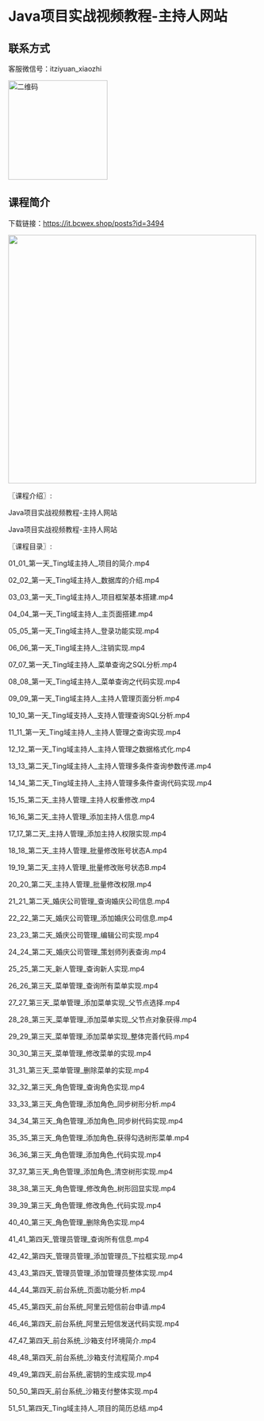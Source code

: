 # Java项目实战视频教程-主持人网站

## 联系方式

客服微信号：itziyuan_xiaozhi

<img src="https://ziyuanyun.oss-cn-guangzhou.aliyuncs.com/common/20240614073449/666b82192834a.jpg" width="200" height="200" alt="二维码">

## 课程简介

下载链接：https://it.bcwex.shop/posts?id=3494

<img src="https://ziyuanyun.oss-cn-guangzhou.aliyuncs.com/yun/20240515185208/664493d879e87.jpg" width="500" alt="">

  〖课程介绍〗:

 Java项目实战视频教程-主持人网站

 Java项目实战视频教程-主持人网站



 〖课程目录〗:

 01_01_第一天_Ting域主持人_项目的简介.mp4

 02_02_第一天_Ting域主持人_数据库的介绍.mp4

 03_03_第一天_Ting域主持人_项目框架基本搭建.mp4

 04_04_第一天_Ting域主持人_主页面搭建.mp4

 05_05_第一天_Ting域主持人_登录功能实现.mp4

 06_06_第一天_Ting域主持人_注销实现.mp4

 07_07_第一天_Ting域主持人_菜单查询之SQL分析.mp4

 08_08_第一天_Ting域主持人_菜单查询之代码实现.mp4

 09_09_第一天_Ting域主持人_主持人管理页面分析.mp4

 10_10_第一天_Ting域支持人_支持人管理查询SQL分析.mp4

 11_11_第一天_Ting域主持人_主持人管理之查询实现.mp4

 12_12_第一天_Ting域主持人_主持人管理之数据格式化.mp4

 13_13_第二天_Ting域主持人_主持人管理多条件查询参数传递.mp4

 14_14_第二天_Ting域主持人_主持人管理多条件查询代码实现.mp4

 15_15_第二天_主持人管理_主持人权重修改.mp4

 16_16_第二天_主持人管理_添加主持人信息.mp4

 17_17_第二天_主持人管理_添加主持人权限实现.mp4

 18_18_第二天_主持人管理_批量修改账号状态A.mp4

 19_19_第二天_主持人管理_批量修改账号状态B.mp4

 20_20_第二天_主持人管理_批量修改权限.mp4

 21_21_第二天_婚庆公司管理_查询婚庆公司信息.mp4

 22_22_第二天_婚庆公司管理_添加婚庆公司信息.mp4

 23_23_第二天_婚庆公司管理_编辑公司实现.mp4

 24_24_第二天_婚庆公司管理_策划师列表查询.mp4

 25_25_第二天_新人管理_查询新人实现.mp4

 26_26_第三天_菜单管理_查询所有菜单实现.mp4

 27_27_第三天_菜单管理_添加菜单实现_父节点选择.mp4

 28_28_第三天_菜单管理_添加菜单实现_父节点对象获得.mp4

 29_29_第三天_菜单管理_添加菜单实现_整体完善代码.mp4

 30_30_第三天_菜单管理_修改菜单的实现.mp4

 31_31_第三天_菜单管理_删除菜单的实现.mp4

 32_32_第三天_角色管理_查询角色实现.mp4

 33_33_第三天_角色管理_添加角色_同步树形分析.mp4

 34_34_第三天_角色管理_添加角色_同步树代码实现.mp4

 35_35_第三天_角色管理_添加角色_获得勾选树形菜单.mp4

 36_36_第三天_角色管理_添加角色_代码实现.mp4

 37_37_第三天_角色管理_添加角色_清空树形实现.mp4

 38_38_第三天_角色管理_修改角色_树形回显实现.mp4

 39_39_第三天_角色管理_修改角色_代码实现.mp4

 40_40_第三天_角色管理_删除角色实现.mp4

 41_41_第四天_管理员管理_查询所有信息.mp4

 42_42_第四天_管理员管理_添加管理员_下拉框实现.mp4

 43_43_第四天_管理员管理_添加管理员整体实现.mp4

 44_44_第四天_前台系统_页面功能分析.mp4

 45_45_第四天_前台系统_阿里云短信前台申请.mp4

 46_46_第四天_前台系统_阿里云短信发送代码实现.mp4

 47_47_第四天_前台系统_沙箱支付环境简介.mp4

 48_48_第四天_前台系统_沙箱支付流程简介.mp4

 49_49_第四天_前台系统_密钥的生成实现.mp4

 50_50_第四天_前台系统_沙箱支付整体实现.mp4

 51_51_第四天_Ting域主持人_项目的简历总结.mp4

  